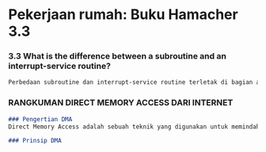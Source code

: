 # Pekerjaan rumah: Buku Hamacher 3.3
### 3.3 What is the difference between a subroutine and an interrupt-service routine?
```md
Perbedaan subroutine dan interrupt-service routine terletak di bagian awal da bagian akhir routine. Subroutine mulai bekerja ketika sebuah program memanggil subroutine secara eksplisit. Sedangkan interrupt-service routine hanya mulai bekerja ketika menerima sebuah signal interrupt dari program. Lalu ketika subroutine sudah selesai, ia kembali (return) ke instruction yang memanggil subroutine tersebut, sedangkan interrupt-service routine kembali ke instruction yang menyebabkan signal interrupt (instruction terakhir sebelum muncul signal interrupt) dan bukan ke instruction yang memanggil interrupt-service routine untuk meengurus (handle) signal interrupt.
```

### RANGKUMAN DIRECT MEMORY ACCESS DARI INTERNET
```md
### Pengertian DMA
Direct Memory Access adalah sebuah teknik yang digunakan untuk memindahkan data dari memory ke perangkat I/O tanpa melibatkan CPU. DMA memungkinkan CPU untuk melakukan pekerjaan lain sementara DMA mengurus transfer data dari memory ke perangkat I/O.

### Prinsip DMA
```